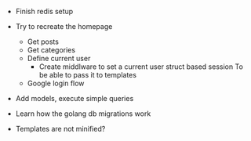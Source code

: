 * Finish redis setup
* Try to recreate the homepage
    * Get posts
    * Get categories
    * Define current user
      * Create middlware to set a current user struct based session
        To be able to pass it to templates
    * Google login flow

* Add models, execute simple queries
* Learn how the golang db migrations work
* Templates are not minified?
